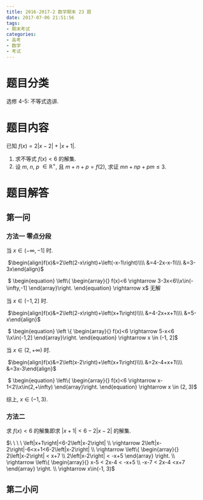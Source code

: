 ```yaml
---
title: 2016-2017-2 数学期末 23 题
date: 2017-07-06 21:51:56
tags:
- 期末考试
categories:
- 高考
- 数学
- 考试
---
```


# 题目分类
选修 4-5: 不等式选讲.

# 题目内容
已知 $f(x)=2\left|x-2\right|+\left|x+1\right|$.

1. 求不等式 $f(x)\lt6$ 的解集.
2. 设 $m$, $n$, $p$ $\in \mathbb{R}^+$, 且 $m+n+p=f(2)$, 求证 $mn+np+pm\le3$. 

# 题目解答
## 第一问
### 方法一 零点分段

当 $x \in (-\infty, -1]$ 时.

​	$\begin{align}f(x)&=2\left(2-x\right)+\left(-x-1\right)\\\\ &=4-2x-x-1\\\\ &=3-3x\end{align}$

​	$ \begin{equation} \left\\{ \begin{array}{} f(x)<6 \rightarrow 3-3x<6\\\\x\in(-\infty,-1] \end{array}\right. \end{equation} \rightarrow x$ 无解

当 $x\in (-1, 2]$ 时.

​	$\begin{align}f(x)&=2\left(2-x\right)+\left(x+1\right)\\\\ &=4-2x+x+1\\\\ &=5-x\end{align}$

​	$ \begin{equation} \left \\{ \begin{array}{} f(x)<6 \rightarrow 5-x<6 \\\\x\in(-1,2] \end{array}\right. \end{equation} \rightarrow x \in (-1, 2]$

当 $x\in (2, +\infty)$ 时.

​	$\begin{align}f(x)&=2\left(x-2\right)+\left(x+1\right)\\\\ &=2x-4+x+1\\\\ &=3x-3\end{align}$

​	$ \begin{equation} \left\\{ \begin{array}{} f(x)<6 \rightarrow x-1<2\\\\x\in(2,+\infty) \end{array}\right. \end{equation} \rightarrow x \in (2, 3)$

综上, $x\in(-1, 3)$.

### 方法二

求 $f(x)<6$ 的解集即求 $\left|x+1\right|<6-2\left|x-2\right|$ 的解集.

$\ \ \ \ \left|x+1\right|<6-2\left|x-2\right| \\\\ \rightarrow 2\left|x-2\right|-6<x+1<6-2\left|x-2\right| \\\\ \rightarrow  \left\\{ \begin{array}{} 2\left|x-2\right| < x+7 \\\\ 2\left|x-2\right| < -x+5 \end{array} \right. \\\\ \rightarrow \left\\{ \begin{array}{} x-5 < 2x-4 < -x+5 \\\\ -x-7 < 2x-4 <x+7 \end{array} \right. \\\\ \rightarrow x\in(-1, 3)$

## 第二小问
